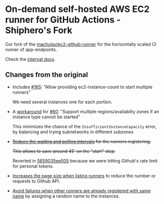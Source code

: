 # On-demand self-hosted AWS EC2 runner for GitHub Actions - Shiphero's Fork

Our fork of the [machulav/ec2-github-runner](https://github.com/machulav/ec2-github-runner) for 
the horizontally scaled CI runner of app-endpoints. 

Check the [internal docs](https://docs.shiphero.xyz/ci.html#horizontally-scaled-runners).


## Changes from the original

- Includes [#165](https://github.com/machulav/ec2-github-runner/pull/165): "Allow providing ec2-instance-count to start multiple runners"
  
  We need several instances one for each portion. 

- A [workaround](https://github.com/machulav/ec2-github-runner/issues/60#issuecomment-1776102925) for [#60](https://github.com/machulav/ec2-github-runner/issues/60): "Support multiple regions/availabilty zones if an instance type cannot be started" 

  This minimizes the chance of the `InsufficientInstanceCapacity` error, by balancing and trying 
  subnetworks in different subzones

- <strike>[Reduce the waiting and polling intervals](https://github.com/Shiphero/ec2-github-runner/blob/97e4566a338e61490ce0a5b944e62801041faccb/src/gh.js#L63) for the runners registering. 

  This allows to save around 45' on the "start" step. </strike>

  Reverted in [5659035ee505](https://github.com/Shiphero/ec2-github-runner/commit/5659035ee5055b3c32cd4d104ccfa339472250b0) because we were hitting Github's rate limit for personal tokens.

- [Increases the page size when listing runners](https://github.com/Shiphero/ec2-github-runner/pull/2/commits/e3aae63b6a8bd136b0fd9460468dc85097a8d273) to reduce the number or requests to Github API. 

- [Avoid failures when other runners are already registered with same name](https://github.com/Shiphero/ec2-github-runner/pull/4) by assigning a random name to the instances. 